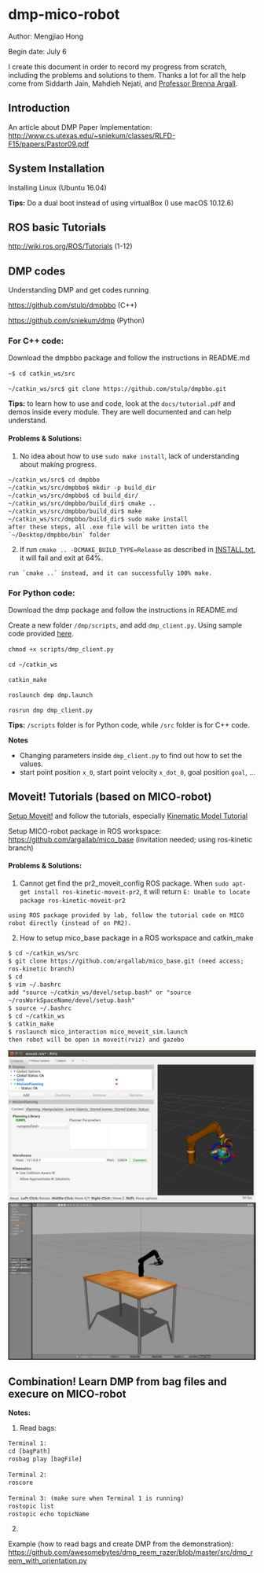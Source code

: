 # dmp-mico-robot
Author: Mengjiao Hong

Begin date: July 6

I create this document in order to record my progress from scratch, including the problems and solutions to them. Thanks a lot for all the help come from Siddarth Jain, Mahdieh Nejati, and [Professor Brenna Argall](http://users.eecs.northwestern.edu/~argall/).

## Introduction
An article about DMP Paper Implementation:
http://www.cs.utexas.edu/~sniekum/classes/RLFD-F15/papers/Pastor09.pdf

## System Installation
Installing Linux (Ubuntu 16.04)

**Tips:** Do a dual boot instead of using virtualBox (I use macOS 10.12.6)

## ROS basic Tutorials
http://wiki.ros.org/ROS/Tutorials (1-12)

## DMP codes
Understanding DMP and get codes running

https://github.com/stulp/dmpbbo (C++)

https://github.com/sniekum/dmp (Python)

### For C++ code:
Download the dmpbbo package and follow the instructions in README.md

`~$ cd catkin_ws/src`

`~/catkin_ws/src$ git clone https://github.com/stulp/dmpbbo.git`

**Tips:** to learn how to use and code, look at the `docs/tutorial.pdf` and demos inside every module. They are well documented and can help understand.

#### Problems & Solutions:
1. No idea about how to use `sudo make install`, lack of understanding about making progress.
```
~/catkin_ws/src$ cd dmpbbo
~/catkin_ws/src/dmpbbo$ mkdir -p build_dir
~/catkin_ws/src/dmpbbo$ cd build_dir/
~/catkin_ws/src/dmpbbo/build_dir$ cmake ..
~/catkin_ws/src/dmpbbo/build_dir$ make
~/catkin_ws/src/dmpbbo/build_dir$ sudo make install
after these steps, all .exe file will be written into the `~/Desktop/dmpbbo/bin` folder
```
2. If run `cmake .. -DCMAKE_BUILD_TYPE=Release` as described in [INSTALL.txt](https://github.com/stulp/dmpbbo/blob/master/LICENSE.txt), it will fail and exit at 64%.
```
run `cmake ..` instead, and it can successfully 100% make.
```
### For Python code:
Download the dmp package and follow the instructions in README.md

Create a new folder `/dmp/scripts`, and add `dmp_client.py`. Using sample code provided [here](http://www.ros.org/wiki/dmp).

`chmod +x scripts/dmp_client.py`

`cd ~/catkin_ws`

`catkin_make`

`roslaunch dmp dmp.launch`

`rosrun dmp dmp_client.py`

**Tips:** `/scripts` folder is for Python code, while `/src` folder is for C++ code.

**Notes**

+ Changing parameters inside `dmp_client.py` to find out how to set the values.
+ start point position `x_0`, start point velocity `x_dot_0`, goal position `goal`, ...

## Moveit! Tutorials (based on MICO-robot)
[Setup Moveit!](http://docs.ros.org/kinetic/api/moveit_tutorials/html/) and follow the tutorials, especially [Kinematic Model Tutorial](http://docs.ros.org/kinetic/api/moveit_tutorials/html/doc/pr2_tutorials/kinematics/src/doc/kinematic_model_tutorial.html)

Setup MICO-robot package in ROS workspace: https://github.com/argallab/mico_base (invitation needed; using ros-kinetic branch)

#### Problems & Solutions:
1. Cannot get find the pr2_moveit_config ROS package. When `sudo apt-get install ros-kinetic-moveit-pr2`, it will return `E: Unable to locate package ros-kinetic-moveit-pr2`
```
using ROS package provided by lab, follow the tutorial code on MICO robot directly (instead of on PR2).
```
2. How to setup mico_base package in a ROS workspace and catkin_make
```
$ cd ~/catkin_ws/src
$ git clone https://github.com/argallab/mico_base.git (need access; ros-kinetic branch)
$ cd
$ vim ~/.bashrc
add "source ~/catkin_ws/devel/setup.bash" or "source ~/rosWorkSpaceName/devel/setup.bash"
$ source ~/.bashrc
$ cd ~/catkin_ws
$ catkin_make
$ roslaunch mico_interaction mico_moveit_sim.launch
then robot will be open in moveit(rviz) and gazebo
```
![Moveit_init](https://github.com/MuMu1018/dmp-mico-robot/blob/master/moveit_init.png)
![Gazebo_init](https://github.com/MuMu1018/dmp-mico-robot/blob/master/gazebo_init.png)
## Combination! Learn DMP from bag files and execure on MICO-robot
**Notes:**
1. Read bags:
```
Terminal 1:
cd [bagPath]
rosbag play [bagFile]

Terminal 2:
roscore

Terminal 3: (make sure when Terminal 1 is running)
rostopic list
rostopic echo topicName
```
2.
Example (how to read bags and create DMP from the demonstration): https://github.com/awesomebytes/dmp_reem_razer/blob/master/src/dmp_reem_with_orientation.py
